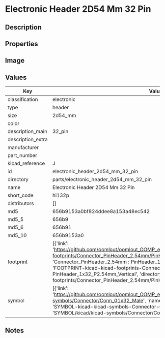 # Electronic Header 2D54 Mm 32 Pin

## Description

## Properties


## Image


## Values

| Key | Value |
| --- | --- |
| classification | electronic |
| type | header |
| size | 2d54_mm |
| color |  |
| description_main | 32_pin |
| description_extra |  |
| manufacturer |  |
| part_number |  |
| kicad_reference | J |
| id | electronic_header_2d54_mm_32_pin |
| directory | parts/electronic_header_2d54_mm_32_pin |
| name | Electronic Header 2D54 Mm 32 Pin |
| short_code | hi132p |
| distributors | [] |
| md5 | 656b9153a0bf824ddee8a153a48ec542 |
| md5_5 | 656b9 |
| md5_6 | 656b91 |
| md5_10 | 656b9153a0 |
| footprint | [{'link': 'https://github.com/oomlout/oomlout_OOMP_eda_V2/tree/main/FOOTPRINT/kicad/kicad-footprints/Connector_PinHeader_2.54mm/PinHeader_1x32_P2.54mm_Vertical', 'name': 'Connector_PinHeader_2.54mm : PinHeader_1x32_P2.54mm_Vertical', 'id': 'FOOTPRINT-kicad-kicad-footprints-Connector_PinHeader_2.54mm-PinHeader_1x32_P2.54mm_Vertical', 'directory': 'FOOTPRINT/kicad/kicad-footprints/Connector_PinHeader_2.54mm/PinHeader_1x32_P2.54mm_Vertical/'}] |
| symbol | [{'link': 'https://github.com/oomlout/oomlout_OOMP_eda_V2/tree/main/SYMBOL/kicad/kicad-symbols/Connector/Conn_01x32_Male', 'name': 'Connector : Conn_01x32_Male', 'id': 'SYMBOL-kicad-kicad-symbols-Connector-Conn_01x32_Male', 'directory': 'SYMBOL/kicad/kicad-symbols/Connector/Conn_01x32_Male/'}] |

## Notes

